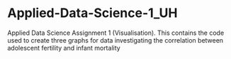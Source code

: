 # Applied-Data-Science-1_UH
Applied Data Science Assignment 1 (Visualisation). This contains the code used to create three graphs for data investigating the correlation between adolescent fertility and infant mortality
